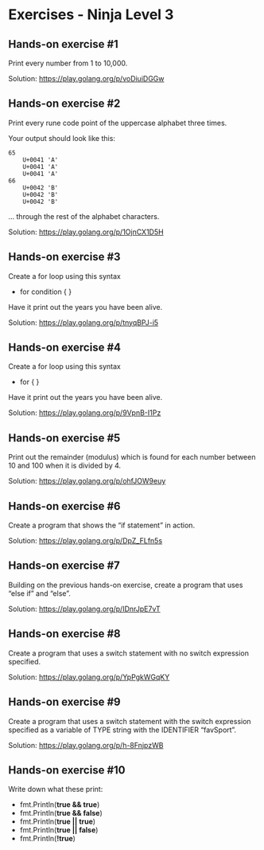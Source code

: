 # Exercises - Ninja Level 3
## Hands-on exercise #1

Print every number from 1 to 10,000.

Solution: https://play.golang.org/p/voDiuiDGGw  

## Hands-on exercise #2
Print every rune code point of the uppercase alphabet three times. 

Your output should look like this:
```
65
    U+0041 'A'
    U+0041 'A'
    U+0041 'A'
66
    U+0042 'B'
    U+0042 'B'
    U+0042 'B'
``` 
 … through the rest of the alphabet characters.
 
Solution: https://play.golang.org/p/1OjnCX1D5H 

## Hands-on exercise #3
Create a for loop using this syntax
 - for condition { }
 
Have it print out the years you have been alive.

Solution: https://play.golang.org/p/tnyqBPJ-i5 

## Hands-on exercise #4
Create a for loop using this syntax
 - for { }
 
Have it print out the years you have been alive.

Solution: https://play.golang.org/p/9VpnB-I1Pz 

## Hands-on exercise #5
Print out the remainder (modulus) which is found for each number between 10 and 100 when it is divided by 4.

Solution: https://play.golang.org/p/ohfJOW9euy 
## Hands-on exercise #6
Create a program that shows the “if statement” in action.

Solution: https://play.golang.org/p/DpZ_FLfn5s 

## Hands-on exercise #7
Building on the previous hands-on exercise, create a program that uses “else if” and “else”.

Solution: https://play.golang.org/p/IDnrJpE7vT 
## Hands-on exercise #8
Create a program that uses a switch statement with no switch expression specified.

Solution: https://play.golang.org/p/YpPgkWGqKY 
## Hands-on exercise #9
Create a program that uses a switch statement with the switch expression specified as a variable of TYPE string with the IDENTIFIER “favSport”.

Solution: https://play.golang.org/p/h-8FnjpzWB 
## Hands-on exercise #10
Write down what these print:
- fmt.Println(**true && true**) 
- fmt.Println(**true && false**) 
- fmt.Println(**true || true**) 
- fmt.Println(**true || false**) 
- fmt.Println(**!true**)